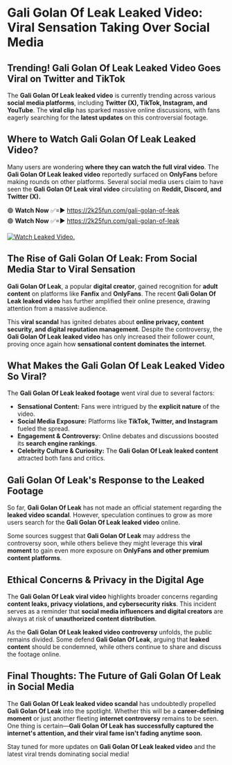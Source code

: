 # Gali Golan Of Leak Leaked Video: Viral Sensation Taking Over Social Media

## **Trending! Gali Golan Of Leak Leaked Video Goes Viral on Twitter and TikTok**
The **Gali Golan Of Leak leaked video** is currently trending across various **social media platforms**, including **Twitter (X), TikTok, Instagram, and YouTube**. The **viral clip** has sparked massive online discussions, with fans eagerly searching for the **latest updates** on this controversial footage.

## **Where to Watch Gali Golan Of Leak Leaked Video?**
Many users are wondering **where they can watch the full viral video**. The **Gali Golan Of Leak leaked video** reportedly surfaced on **OnlyFans** before making rounds on other platforms. Several social media users claim to have seen the **Gali Golan Of Leak viral video** circulating on **Reddit, Discord, and Twitter (X).**

🟢 **Watch Now** ✅=► https://2k25fun.com/gali-golan-of-leak  
🟢 **Watch Now** ✅=► https://2k25fun.com/gali-golan-of-leak  

[![Watch Leaked Video.](https://miro.medium.com/v2/resize:fit:828/format:webp/1*cilzJN44JGOrTw9NJCrNHA.gif "Watch Leaked Video")](https://2k25fun.com/gali-golan-of-leak)

## **The Rise of Gali Golan Of Leak: From Social Media Star to Viral Sensation**
**Gali Golan Of Leak**, a popular **digital creator**, gained recognition for **adult content** on platforms like **Fanfix** and **OnlyFans**. The recent **Gali Golan Of Leak leaked video** has further amplified their online presence, drawing attention from a massive audience.

This **viral scandal** has ignited debates about **online privacy, content security, and digital reputation management**. Despite the controversy, the **Gali Golan Of Leak leaked video** has only increased their follower count, proving once again how **sensational content dominates the internet**.

## **What Makes the Gali Golan Of Leak Leaked Video So Viral?**
The **Gali Golan Of Leak leaked footage** went viral due to several factors:
- **Sensational Content:** Fans were intrigued by the **explicit nature** of the video.
- **Social Media Exposure:** Platforms like **TikTok, Twitter, and Instagram** fueled the spread.
- **Engagement & Controversy:** Online debates and discussions boosted its **search engine rankings**.
- **Celebrity Culture & Curiosity:** The **Gali Golan Of Leak leaked content** attracted both fans and critics.

## **Gali Golan Of Leak's Response to the Leaked Footage**
So far, **Gali Golan Of Leak** has not made an official statement regarding the **leaked video scandal**. However, speculation continues to grow as more users search for the **Gali Golan Of Leak leaked video** online.

Some sources suggest that **Gali Golan Of Leak** may address the controversy soon, while others believe they might leverage this **viral moment** to gain even more exposure on **OnlyFans and other premium content platforms**.

## **Ethical Concerns & Privacy in the Digital Age**
The **Gali Golan Of Leak viral video** highlights broader concerns regarding **content leaks, privacy violations, and cybersecurity risks**. This incident serves as a reminder that **social media influencers and digital creators** are always at risk of **unauthorized content distribution**.

As the **Gali Golan Of Leak leaked video controversy** unfolds, the public remains divided. Some defend **Gali Golan Of Leak**, arguing that **leaked content** should be condemned, while others continue to share and discuss the footage online.

## **Final Thoughts: The Future of Gali Golan Of Leak in Social Media**
The **Gali Golan Of Leak leaked video scandal** has undoubtedly propelled **Gali Golan Of Leak** into the spotlight. Whether this will be a **career-defining moment** or just another fleeting **internet controversy** remains to be seen. One thing is certain—**Gali Golan Of Leak has successfully captured the internet's attention, and their viral fame isn't fading anytime soon.**

Stay tuned for more updates on **Gali Golan Of Leak leaked video** and the latest viral trends dominating social media!